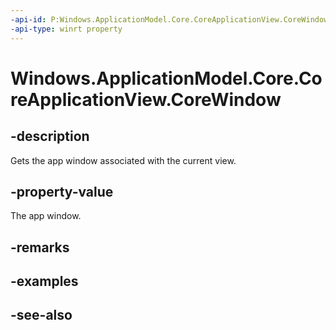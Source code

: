 ----api-id: P:Windows.ApplicationModel.Core.CoreApplicationView.CoreWindow
-api-type: winrt property
---<!-- Property syntaxpublic Windows.UI.Core.CoreWindow CoreWindow { get; }--># Windows.ApplicationModel.Core.CoreApplicationView.CoreWindow## -descriptionGets the app window associated with the current view.## -property-valueThe app window.## -remarks## -examples## -see-also